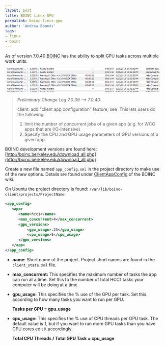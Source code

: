 ```yaml
---
layout: post
title: BOINC Linux GPU
permalink: boinc-linux-gpu
author: 'Andrew Bounds'
tags:
- linux
- boinc
---
```


As of version 7.0.40 [BOINC](http://boinc.berkeley.edu/) has the ability to split GPU tasks across multiple work units.

![boinc_manager_gpu_tasks](/assets/img/boinc_manager_gpu_tasks.png)

>*Preliminary Change Log 7.0.39 --> 7.0.40:*
>
>client: add "client app configuration" feature; see&nbsp;[](http://boinc.berkeley.edu/trac/wiki/ClientAppConfig)
>This lets users do the following:
>1) limit the number of concurrent jobs of a given app (e.g. for WCG apps that are I/O-intensive)
>2) Specify the CPU and GPU usage parameters of GPU versions of a given app.

BOINC development versions are found here:
[http://boinc.berkeley.edu/download_all.php](http://boinc.berkeley.edu/download_all.php)

Create a new file named `app_config.xml` in the project directory to make use of the new options.
Details are found under [ClientAppConfig](http://boinc.berkeley.edu/trac/wiki/ClientAppConfig) of the BOINC wiki.

On Ubuntu the project directory is found:
`/var/lib/boinc-client/projects/ProjectName`

```xml
<app_config>
   <app>
      <name>hcc1</name>
      <max_concurrent>4</max_concurrent>
      <gpu_versions>
          <gpu_usage>.25</gpu_usage>
          <cpu_usage>1</cpu_usage>
      </gpu_versions>
   </app>
</app_config>
```

* **name:** Short name of the project. Project short names are found in the `client_state.xml` file.
* **max\_concurrent:** This specifies the maximum number of tasks the app can run at a time. Set this to the number of total HCC1 tasks your computer will be doing at a time.
* **gpu\_usage:** This specifies the % use of the GPU per task. Set this according to how many tasks you want to run per GPU.

   **Tasks per GPU = gpu_usage**
* **cpu\_usage:** This specifies the % use of CPU threads per GPU task. The default value is 1, but if you want to run more GPU tasks than you have CPU cores edit it accordingly.

   **Total CPU Threads / Total GPU Task = cpu_usage**
